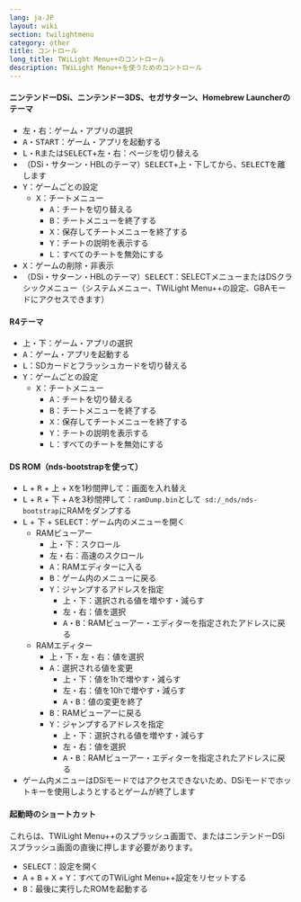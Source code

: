 ```yaml
---
lang: ja-JP
layout: wiki
section: twilightmenu
category: other
title: コントロール
long_title: TWiLight Menu++のコントロール
description: TWiLight Menu++を使うためのコントロール
---
```


#### ニンテンドーDSi、ニンテンドー3DS、セガサターン、Homebrew Launcherのテーマ
- <kbd>左</kbd>・<kbd>右</kbd>：ゲーム・アプリの選択
- <kbd class="face">A</kbd>・<kbd>START</kbd>：ゲーム・アプリを起動する
- <kbd class="l">L</kbd>・<kbd class="r">R</kbd>または<kbd>SELECT</kbd>+<kbd>左</kbd>・<kbd>右</kbd>：ページを切り替える
- （DSi・サターン・HBLのテーマ）<kbd>SELECT</kbd>+<kbd>上</kbd>・<kbd>下</kbd>してから、<kbd>SELECT</kbd>を離します
- <kbd class="face">Y</kbd>：ゲームごとの設定
   - <kbd class="face">X</kbd>：チートメニュー
      - <kbd class="face">A</kbd>：チートを切り替える
      - <kbd class="face">B</kbd>：チートメニューを終了する
      - <kbd class="face">X</kbd>：保存してチートメニューを終了する
      - <kbd class="face">Y</kbd>：チートの説明を表示する
      - <kbd class="l">L</kbd>：すべてのチートを無効にする
- <kbd class="face">X</kbd>：ゲームの削除・非表示
- （DSi・サターン・HBLのテーマ）<kbd>SELECT</kbd>：SELECTメニューまたはDSクラシックメニュー（システムメニュー、TWiLight Menu++の設定、GBAモードにアクセスできます）

#### R4テーマ
- <kbd>上</kbd>・<kbd>下</kbd>：ゲーム・アプリの選択
- <kbd class="face">A</kbd>：ゲーム・アプリを起動する
- <kbd class="l">L</kbd>：SDカードとフラッシュカードを切り替える
- <kbd class="face">Y</kbd>：ゲームごとの設定
   - <kbd class="face">X</kbd>：チートメニュー
      - <kbd class="face">A</kbd>：チートを切り替える
      - <kbd class="face">B</kbd>：チートメニューを終了する
      - <kbd class="face">X</kbd>：保存してチートメニューを終了する
      - <kbd class="face">Y</kbd>：チートの説明を表示する
      - <kbd class="l">L</kbd>：すべてのチートを無効にする

#### DS ROM（nds-bootstrapを使って）
- <kbd class="l">L</kbd> + <kbd class="r">R</kbd> + <kbd>上</kbd> + <kbd class="face">X</kbd>を1秒間押して：画面を入れ替え
- <kbd class="l">L</kbd> + <kbd class="r">R</kbd> + <kbd>下</kbd> + <kbd class="face">A</kbd>を3秒間押して：`ramDump.bin`として` sd:/_nds/nds-bootstrap`にRAMをダンプする
- <kbd class="l">L</kbd> + <kbd>下</kbd> + <kbd>SELECT</kbd>：ゲーム内のメニューを開く
   - RAMビューアー
      - <kbd>上</kbd>・<kbd>下</kbd>：スクロール
      - <kbd>左</kbd>・<kbd>右</kbd>：高速のスクロール
      - <kbd class="face">A</kbd>：RAMエディターに入る
      - <kbd class="face">B</kbd>：ゲーム内のメニューに戻る
      - <kbd class="face">Y</kbd>：ジャンプするアドレスを指定
        - <kbd>上</kbd>・<kbd>下</kbd>：選択される値を増やす・減らす
        - <kbd>左</kbd>・<kbd>右</kbd>：値を選択
        - <kbd class="face">A</kbd>・<kbd class="face">B</kbd>：RAMビューアー・エディターを指定されたアドレスに戻る
   - RAMエディター
      - <kbd>上</kbd>・<kbd>下</kbd>・<kbd>左</kbd>・<kbd>右</kbd>：値を選択
      - <kbd class="face">A</kbd>：選択される値を変更
         - <kbd>上</kbd>・<kbd>下</kbd>：値を1hで増やす・減らす
         - <kbd>左</kbd>・<kbd>右</kbd>：値を10hで増やす・減らす
         - <kbd class="face">A</kbd>・<kbd class="face">B</kbd>：値の変更を終了
      - <kbd class="face">B</kbd>：RAMビューアーに戻る
      - <kbd class="face">Y</kbd>：ジャンプするアドレスを指定
        - <kbd>上</kbd>・<kbd>下</kbd>：選択される値を増やす・減らす
        - <kbd>左</kbd>・<kbd>右</kbd>：値を選択
        - <kbd class="face">A</kbd>・<kbd class="face">B</kbd>：RAMビューアー・エディターを指定されたアドレスに戻る
 - ゲーム内メニューはDSiモードではアクセスできないため、DSiモードでホットキーを使用しようとするとゲームが終了します

#### 起動時のショートカット
これらは、TWiLight Menu++のスプラッシュ画面で、またはニンテンドーDSiスプラッシュ画面の直後に押します必要があります。

- <kbd>SELECT</kbd>：設定を開く
- <kbd class="face">A</kbd> + <kbd class="face">B</kbd> + <kbd class="face">X</kbd> + <kbd class="face">Y</kbd>：すべてのTWiLight Menu++設定をリセットする
- <kbd class="face">B</kbd>：最後に実行したROMを起動する
